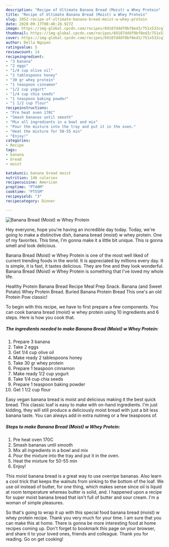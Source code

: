```yaml
---
description: "Recipe of Ultimate Banana Bread (Moist) w Whey Protein"
title: "Recipe of Ultimate Banana Bread (Moist) w Whey Protein"
slug: 2052-recipe-of-ultimate-banana-bread-moist-w-whey-protein
date: 2020-09-17T08:48:28.927Z
image: https://img-global.cpcdn.com/recipes/69107dddf0bf8ed3/751x532cq70/banana-bread-moist-w-whey-protein-recipe-main-photo.jpg
thumbnail: https://img-global.cpcdn.com/recipes/69107dddf0bf8ed3/751x532cq70/banana-bread-moist-w-whey-protein-recipe-main-photo.jpg
cover: https://img-global.cpcdn.com/recipes/69107dddf0bf8ed3/751x532cq70/banana-bread-moist-w-whey-protein-recipe-main-photo.jpg
author: Della Nguyen
ratingvalue: 5
reviewcount: 14
recipeingredient:
- "3 banana"
- "2 eggs"
- "1/4 cup olive oil"
- "2 tablespoons honey"
- "30 gr whey protein"
- "1 teaspoon cinnamon"
- "1/2 cup yogurt"
- "1/4 cup chia seeds"
- "1 teaspoon baking powder"
- "1 1/2 cup flour"
recipeinstructions:
- "Pre heat oven 170C"
- "Smash bananas until smooth"
- "Mix all ingredients in a bowl and mix"
- "Pour the mixture into the tray and put it in the oven."
- "Heat the mixture for 50-55 min"
- "Enjoy!"
categories:
- Recipe
tags:
- banana
- bread
- moist

katakunci: banana bread moist 
nutrition: 146 calories
recipecuisine: American
preptime: "PT40M"
cooktime: "PT55M"
recipeyield: "3"
recipecategory: Dinner

---
```



![Banana Bread (Moist) w Whey Protein](https://img-global.cpcdn.com/recipes/69107dddf0bf8ed3/751x532cq70/banana-bread-moist-w-whey-protein-recipe-main-photo.jpg)

Hey everyone, hope you're having an incredible day today. Today, we're going to make a distinctive dish, banana bread (moist) w whey protein. One of my favorites. This time, I'm gonna make it a little bit unique. This is gonna smell and look delicious.

Banana Bread (Moist) w Whey Protein is one of the most well liked of current trending foods in the world. It is appreciated by millions every day. It is simple, it is fast, it tastes delicious. They are fine and they look wonderful. Banana Bread (Moist) w Whey Protein is something that I've loved my whole life.

Healthy Protein Banana Bread Recipe Meal Prep Snack. Banana (and Sweet Potato) Whey Protein Bread. Buried Banana Protein Bread This one&#39;s an old Protein Pow classic!


To begin with this recipe, we have to first prepare a few components. You can cook banana bread (moist) w whey protein using 10 ingredients and 6 steps. Here is how you cook that.

<!--inarticleads1-->

##### The ingredients needed to make Banana Bread (Moist) w Whey Protein:

1. Prepare 3 banana
1. Take 2 eggs
1. Get 1/4 cup olive oil
1. Make ready 2 tablespoons honey
1. Take 30 gr whey protein
1. Prepare 1 teaspoon cinnamon
1. Make ready 1/2 cup yogurt
1. Take 1/4 cup chia seeds
1. Prepare 1 teaspoon baking powder
1. Get 1 1/2 cup flour


Easy vegan banana bread is moist and delicious making it the best quick bread. This classic loaf is easy to make with on-hand ingredients. I&#39;m just kidding, they will still produce a deliciously moist bread with just a bit less banana taste. You can always add in extra nutmeg or a few teaspoons of. 

<!--inarticleads2-->

##### Steps to make Banana Bread (Moist) w Whey Protein:

1. Pre heat oven 170C
1. Smash bananas until smooth
1. Mix all ingredients in a bowl and mix
1. Pour the mixture into the tray and put it in the oven.
1. Heat the mixture for 50-55 min
1. Enjoy!


This moist banana bread is a great way to use overripe bananas. Also learn a cool trick that keeps the walnuts from sinking to the bottom of the loaf. We use oil instead of butter, for one thing, which makes sense since oil is liquid at room temperature whereas butter is solid, and. I happened upon a recipe for super moist banana bread that isn&#39;t full of butter and sour cream. I&#39;m a woman of simple pleasures. 

So that's going to wrap it up with this special food banana bread (moist) w whey protein recipe. Thank you very much for your time. I am sure that you can make this at home. There is gonna be more interesting food at home recipes coming up. Don't forget to bookmark this page on your browser, and share it to your loved ones, friends and colleague. Thank you for reading. Go on get cooking!

